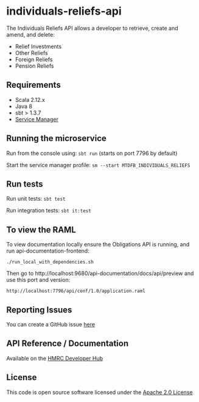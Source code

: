 individuals-reliefs-api
========================

The Individuals Reliefs API allows a developer to retrieve, create and amend, and delete:
- Relief Investments
- Other Reliefs
- Foreign Reliefs
- Pension Reliefs

## Requirements
- Scala 2.12.x
- Java 8
- sbt > 1.3.7
- [Service Manager](https://github.com/hmrc/service-manager)

## Running the microservice
Run from the console using: `sbt run` (starts on port 7796 by default)

Start the service manager profile: `sm --start MTDFB_INDIVIDUALS_RELIEFS`

## Run tests
Run unit tests: `sbt test`

Run integration tests: `sbt it:test`

## To view the RAML
To view documentation locally ensure the Obligations API is running, and run api-documentation-frontend:

```
./run_local_with_dependencies.sh
```

Then go to http://localhost:9680/api-documentation/docs/api/preview and use this port and version:

```
http://localhost:7796/api/conf/1.0/application.raml
```

## Reporting Issues

You can create a GitHub issue [here](https://github.com/hmrc/individuals-reliefs-api/issues)

## API Reference / Documentation 

Available on the [HMRC Developer Hub](https://developer.staging.tax.service.gov.uk/api-documentation/docs/api/service/individuals-reliefs-api/1.0)

## License

This code is open source software licensed under the [Apache 2.0 License]("http://www.apache.org/licenses/LICENSE-2.0.html")
